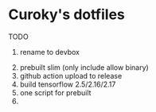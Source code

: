 # Curoky's dotfiles

TODO

1. rename to devbox
<!-- 2. strip all binary -->
2. prebuilt slim (only include allow binary)
3. github action upload to release
4. build tensorflow 2.5/2.16/2.17
5. one script for prebuilt
6.
